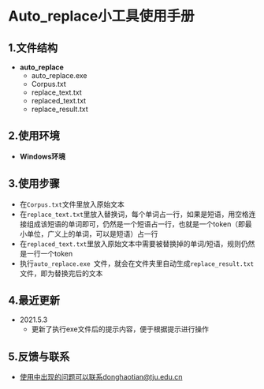 # Auto_replace小工具使用手册

## 1.文件结构

- **auto_replace**
  - auto_replace.exe 
  - Corpus.txt
  - replace_text.txt
  - replaced_text.txt
  - replace_result.txt

## 2.使用环境

- **Windows环境**

## 3.使用步骤

- 在`Corpus.txt`文件里放入原始文本
- 在`replace_text.txt`里放入替换词，每个单词占一行，如果是短语，用空格连接组成该短语的单词即可，仍然是一个短语占一行，也就是一个token（即最小单位，广义上的单词，可以是短语）占一行
- 在`replaced_text.txt`里放入原始文本中需要被替换掉的单词/短语，规则仍然是一行一个token
- 执行`auto_replace.exe `文件，就会在文件夹里自动生成`replace_result.txt`文件，即为替换完后的文本

## 4.最近更新

- 2021.5.3
  - 更新了执行exe文件后的提示内容，便于根据提示进行操作

## 5.反馈与联系

- 使用中出现的问题可以联系donghaotian@tju.edu.cn
